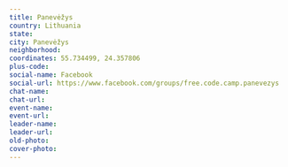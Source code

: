 ```yaml
---
title: Panevėžys
country: Lithuania
state: 
city: Panevėžys
neighborhood: 
coordinates: 55.734499, 24.357806
plus-code:
social-name: Facebook
social-url: https://www.facebook.com/groups/free.code.camp.panevezys
chat-name:
chat-url:
event-name:
event-url:
leader-name:
leader-url:
old-photo: 
cover-photo:
---
```

